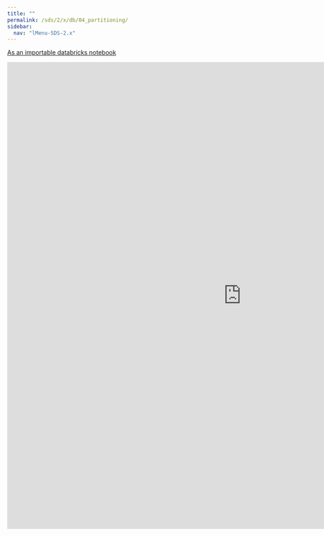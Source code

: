 ```yaml
---
title: ""
permalink: /sds/2/x/db/04_partitioning/
sidebar:
  nav: "lMenu-SDS-2.x"
---
```


[As an importable databricks notebook](https://lamastex.github.io/scalable-data-science/sds/2/x/db/04_partitioning.html)

<iframe src="https://lamastex.github.io/scalable-data-science/sds/2/x/db/04_partitioning" width="1080" height="1080" frameborder="0"></iframe>
